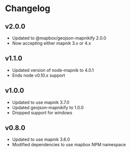 # Changelog

## v2.0.0
- Updated to @mapbox/geojson-mapnikify 2.0.0
- Now accepting either mapnik 3.x or 4.x

## v1.1.0
- Updated version of node-mapnik to 4.0.1
- Ends node v0.10.x support

## v1.0.0

 - Updated to use mapnik 3.7.0
 - Updated geojson-mapnikify to 1.0.0
 - Dropped support for windows

## v0.8.0

 - Updated to use mapnik 3.6.0
 - Modified dependencies to use mapbox NPM namespace
